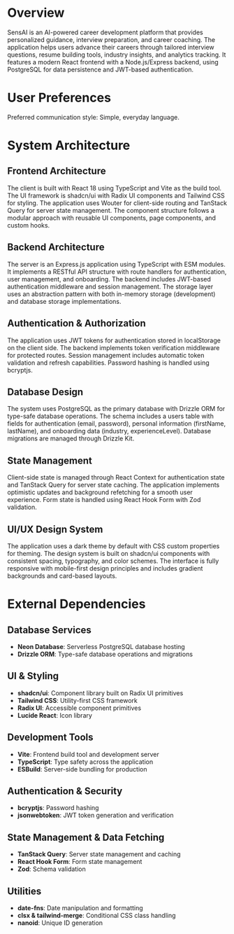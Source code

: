 # Overview

SensAI is an AI-powered career development platform that provides personalized guidance, interview preparation, and career coaching. The application helps users advance their careers through tailored interview questions, resume building tools, industry insights, and analytics tracking. It features a modern React frontend with a Node.js/Express backend, using PostgreSQL for data persistence and JWT-based authentication.

# User Preferences

Preferred communication style: Simple, everyday language.

# System Architecture

## Frontend Architecture
The client is built with React 18 using TypeScript and Vite as the build tool. The UI framework is shadcn/ui with Radix UI components and Tailwind CSS for styling. The application uses Wouter for client-side routing and TanStack Query for server state management. The component structure follows a modular approach with reusable UI components, page components, and custom hooks.

## Backend Architecture  
The server is an Express.js application using TypeScript with ESM modules. It implements a RESTful API structure with route handlers for authentication, user management, and onboarding. The backend includes JWT-based authentication middleware and session management. The storage layer uses an abstraction pattern with both in-memory storage (development) and database storage implementations.

## Authentication & Authorization
The application uses JWT tokens for authentication stored in localStorage on the client side. The backend implements token verification middleware for protected routes. Session management includes automatic token validation and refresh capabilities. Password hashing is handled using bcryptjs.

## Database Design
The system uses PostgreSQL as the primary database with Drizzle ORM for type-safe database operations. The schema includes a users table with fields for authentication (email, password), personal information (firstName, lastName), and onboarding data (industry, experienceLevel). Database migrations are managed through Drizzle Kit.

## State Management
Client-side state is managed through React Context for authentication state and TanStack Query for server state caching. The application implements optimistic updates and background refetching for a smooth user experience. Form state is handled using React Hook Form with Zod validation.

## UI/UX Design System
The application uses a dark theme by default with CSS custom properties for theming. The design system is built on shadcn/ui components with consistent spacing, typography, and color schemes. The interface is fully responsive with mobile-first design principles and includes gradient backgrounds and card-based layouts.

# External Dependencies

## Database Services
- **Neon Database**: Serverless PostgreSQL database hosting
- **Drizzle ORM**: Type-safe database operations and migrations

## UI & Styling
- **shadcn/ui**: Component library built on Radix UI primitives
- **Tailwind CSS**: Utility-first CSS framework
- **Radix UI**: Accessible component primitives
- **Lucide React**: Icon library

## Development Tools
- **Vite**: Frontend build tool and development server
- **TypeScript**: Type safety across the application
- **ESBuild**: Server-side bundling for production

## Authentication & Security
- **bcryptjs**: Password hashing
- **jsonwebtoken**: JWT token generation and verification

## State Management & Data Fetching
- **TanStack Query**: Server state management and caching
- **React Hook Form**: Form state management
- **Zod**: Schema validation

## Utilities
- **date-fns**: Date manipulation and formatting
- **clsx & tailwind-merge**: Conditional CSS class handling
- **nanoid**: Unique ID generation